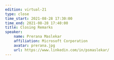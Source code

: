 ```yaml
---
edition: virtual-21
type: close
time_start: 2021-08-28 17:30:00
time_end: 2021-08-28 17:40:00
title: Closing Remarks 
speaker:
    name: Prerana Maslekar
    affiliation: Microsoft Corporation
    avatar: prerana.jpg
    url: https://www.linkedin.com/in/psmaslekar/
---
```

  

 
